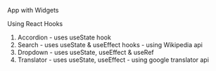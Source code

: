 App with Widgets

Using React Hooks

1. Accordion - uses useState hook
2. Search - uses useState & useEffect hooks - using Wikipedia api
3. Dropdown - uses useState, useEffect & useRef
4. Translator - uses useState, useEffect - using google translator api

